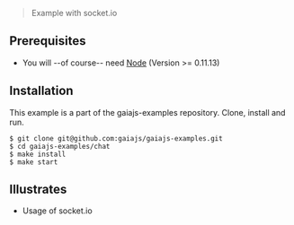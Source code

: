 > Example with socket.io

## Prerequisites
* You will --of course-- need [Node](http://nodejs.org) (Version >= 0.11.13)

## Installation
This example is a part of the gaiajs-examples repository. Clone, install and run.

```shell
$ git clone git@github.com:gaiajs/gaiajs-examples.git
$ cd gaiajs-examples/chat
$ make install
$ make start
```

## Illustrates

* Usage of socket.io
